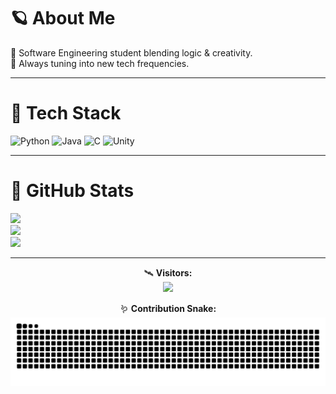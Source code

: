 # 🪐 About Me  
🎨 Software Engineering student blending logic & creativity.  
📡 Always tuning into new tech frequencies.  

---

# 🧩 Tech Stack  
![Python](https://img.shields.io/badge/Python-3776AB?style=for-the-badge&logo=python&logoColor=FFD43B)
![Java](https://img.shields.io/badge/Java-ED8B00?style=for-the-badge&logo=openjdk&logoColor=white)
![C](https://img.shields.io/badge/C-00599C?style=for-the-badge&logo=c&logoColor=white)
![Unity](https://img.shields.io/badge/Unity-000000?style=for-the-badge&logo=unity&logoColor=white)

---

# 📡 GitHub Stats  
![](https://github-readme-stats.vercel.app/api?username=L9nnek&theme=tokyonight&hide_border=true&show_icons=true)  
![](https://github-readme-streak-stats.herokuapp.com/?user=L9nnek&theme=tokyonight&hide_border=true)  
![](https://github-readme-stats.vercel.app/api/top-langs/?username=L9nnek&theme=tokyonight&hide_border=true&layout=compact)

---

<div align="center">

🛰 **Visitors:**  
[![](https://visitcount.itsvg.in/api?id=L9nnek&icon=8&color=12)](https://visitcount.itsvg.in)  

🪱 **Contribution Snake:**  
![snake svg](https://raw.githubusercontent.com/L9nnek/L9nnek/output/github-contribution-grid-snake-dark.svg)

</div>
